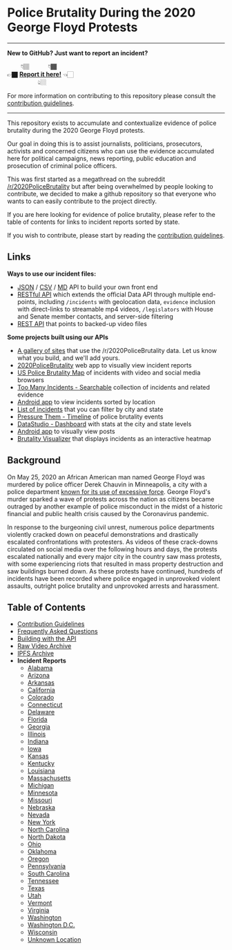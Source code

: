 
# Police Brutality During the 2020 George Floyd Protests

---

**New to GitHub? Just want to report an incident?**

&nbsp;&nbsp;&nbsp;&nbsp;&nbsp;&nbsp;&nbsp;&nbsp;👇🏽 &nbsp;&nbsp;&nbsp;&nbsp;&nbsp;&nbsp;&nbsp;&nbsp;&nbsp;&nbsp;👇🏾<br/>
👉🏿 **[Report it here!](https://github.com/2020PB/police-brutality/issues/new?assignees=&labels=Incident+report&template=incident-report.md&title=Incident+in+CITY%2C+STATE)** 👈🏻<br/>
&nbsp;&nbsp;&nbsp;&nbsp;&nbsp;&nbsp;&nbsp;&nbsp;&nbsp;&nbsp;&nbsp;&nbsp;&nbsp;&nbsp;&nbsp;&nbsp;&nbsp;&nbsp;👆🏼&nbsp;&nbsp;&nbsp;&nbsp;&nbsp;&nbsp;&nbsp;&nbsp;

For more information on contributing to this repository please consult the [contribution guidelines](./CONTRIBUTING.md).

---

This repository exists to accumulate and contextualize evidence of police brutality during the 2020 George Floyd protests.

Our goal in doing this is to assist journalists, politicians, prosecutors, activists and concerned citizens who can use the evidence accumulated here for political campaigns, news reporting, public education and prosecution of criminal police officers.

This was first started as a megathread on the subreddit [/r/2020PoliceBrutality](https://www.reddit.com/r/2020PoliceBrutality) but after being overwhelmed by people looking to contribute, we decided to make a github repository so that everyone who wants to can easily contribute to the project directly.

If you are here looking for evidence of police brutality, please refer to the table of contents for links to incident reports sorted by state.

If you wish to contribute, please start by reading the [contribution guidelines](./CONTRIBUTING.md).

## Links

**Ways to use our incident files:**
* [JSON](https://raw.githubusercontent.com/2020PB/police-brutality/data_build/all-locations-v2.json) / [CSV](https://raw.githubusercontent.com/2020PB/police-brutality/data_build/all-locations.csv) / [MD](https://raw.githubusercontent.com/2020PB/police-brutality/data_build/all-locations.md) API to build your own front end
* [RESTful API](https://www.github.com/949mac/846-backend/) which extends the official Data API through multiple end-points, including `/incidents` with geolocation data, `evidence` inclusion with direct-links to streamable mp4 videos, `/legislators` with House and Senate member contacts, and server-side filtering
* [REST API](https://github.com/nickatnight/policebrutality.io) that points to backed-up video files

**Some projects built using our APIs**
* [A gallery of sites](https://pb2020gallery.netlify.app/) that use the /r/2020PoliceBrutality data. Let us know what you build, and we'll add yours.
* [2020PoliceBrutality](https://2020policebrutality.netlify.app/) web app to visually view incident reports
* [US Police Brutality Map](https://846policebrutality.com/) of incidents with video and social media browsers
* [Too Many Incidents - Searchable](https://too-many-incidents.netlify.app/) collection of incidents and related evidence
* [Android app](https://github.com/amardeshbd/android-police-brutality-incidents) to view incidents sorted by location
* [List of incidents](https://policebrutality.netlify.app/) that you can filter by city and state
* [Pressure Them - Timeline](https://pressurethem.com/policebrutality/) of police brutality events
* [DataStudio - Dashboard](https://datastudio.google.com/s/oFSSsjw2kAY) with stats at the city and state levels
* [Android app](https://github.com/andrewsnyder328/2020PoliceBrutalityApk/) to visually view posts
* [Brutality Visualizer](https://www.brutalityvisualizer.app/) that displays incidents as an interactive heatmap

## Background

On May 25, 2020 an African American man named George Floyd was murdered by police officer Derek Chauvin in Minneapolis, a city with a police department [known for its use of excessive force](https://www.nytimes.com/2020/05/27/us/minneapolis-police.html). George Floyd's murder sparked a wave of protests across the nation as citizens became outraged by another example of police misconduct in the midst of a historic financial and public health crisis caused by the Coronavirus pandemic.

In response to the burgeoning civil unrest, numerous police departments violently cracked down on peaceful demonstrations and drastically escalated confrontations with protesters. As videos of these crack-downs circulated on social media over the following hours and days, the protests escalated nationally and every major city in the country saw mass protests, with some experiencing riots that resulted in mass property destruction and saw buildings burned down.
As these protests have continued, hundreds of incidents have been recorded where police engaged in unprovoked violent assaults, outright police brutality and unprovoked arrests and harassment.

## Table of Contents

* [Contribution Guidelines](./CONTRIBUTING.md)
* [Frequently Asked Questions](./CONTRIBUTING.md#Frequently-Asked-Questions)
* [Building with the API](./docs/building-with-the-api.md)
* [Raw Video Archive](https://github.com/pb-files/pb-videos)
* [IPFS Archive](https://gateway.temporal.cloud/ipns/2020pb-archive.temporal.cloud)
* **Incident Reports**
  * [Alabama](./reports/Alabama.md)
  * [Arizona](./reports/Arizona.md)
  * [Arkansas](./reports/Arkansas.md)
  * [California](./reports/California.md)
  * [Colorado](./reports/Colorado.md)
  * [Connecticut](./reports/Connecticut.md)
  * [Delaware](./reports/Delaware.md)
  * [Florida](./reports/Florida.md)
  * [Georgia](./reports/Georgia.md)
  * [Illinois](./reports/Illinois.md)
  * [Indiana](./reports/Indiana.md)
  * [Iowa](./reports/Iowa.md)
  * [Kansas](./reports/Kansas.md)
  * [Kentucky](./reports/Kentucky.md)
  * [Louisiana](./reports/Louisiana.md)
  * [Massachusetts](./reports/Massachusetts.md)
  * [Michigan](./reports/Michigan.md)
  * [Minnesota](./reports/Minnesota.md)
  * [Missouri](./reports/Missouri.md)
  * [Nebraska ](./reports/Nebraska.md)
  * [Nevada](./reports/Nevada.md)
  * [New York](./reports/New%20York.md)
  * [North Carolina](./reports/North%20Carolina.md)
  * [North Dakota](./reports/North%20Dakota.md)
  * [Ohio](./reports/Ohio.md)
  * [Oklahoma](./reports/Oklahoma.md)
  * [Oregon](./reports/Oregon.md)
  * [Pennsylvania](./reports/Pennsylvania.md)
  * [South Carolina](./reports/South%20Carolina.md)
  * [Tennessee](./reports/Tennessee.md)
  * [Texas](./reports/Texas.md)
  * [Utah](./reports/Utah.md)
  * [Vermont](./reports/Vermont.md)
  * [Virginia](./reports/Virginia.md)
  * [Washington](./reports/Washington.md)
  * [Washington D.C.](./reports/Washington%20DC.md)
  * [Wisconsin](./reports/Wisconsin.md)
  * [Unknown Location](./reports/Unknown%20Location.md)
